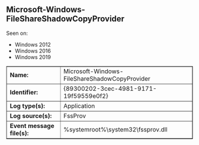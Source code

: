 ## Microsoft-Windows-FileShareShadowCopyProvider

Seen on:
* Windows 2012
* Windows 2016
* Windows 2019

<table border="1" class="docutils">
  <tbody>
    <tr>
      <td><b>Name:</b></td>
      <td>Microsoft-Windows-FileShareShadowCopyProvider</td>
    </tr>
    <tr>
      <td><b>Identifier:</b></td>
      <td>{89300202-3cec-4981-9171-19f59559e0f2}</td>
    </tr>
    <tr>
      <td><b>Log type(s):</b></td>
      <td>Application</td>
    </tr>
    <tr>
      <td><b>Log source(s):</b></td>
      <td>FssProv</td>
    </tr>
    <tr>
      <td><b>Event message file(s):</b></td>
      <td>%systemroot%\system32\fssprov.dll</td>
    </tr>
  </tbody>
</table>

&nbsp;


